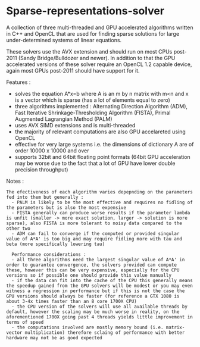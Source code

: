 # Sparse-representations-solver
  A collection of three multi-threaded and GPU accelerated algorithms written in C++ and OpenCL that are used for finding sparse solutions for large under-determined systems of linear equations.

  These solvers use the AVX extension and should run on most CPUs post-2011 (Sandy Bridge/Bulldozer and newer). In addition to that the GPU accelerated versions of these solver require an OpenCL 1.2 capable device, again most GPUs post-2011 should have support for it. 

Features :

  - solves the equation A*x=b where A is an m by n matrix with m<n and x is a vector which is sparse (has a lot of elements equal to zero)
  - three algorithms implemented :  Alternating Direction Algorithm (ADM), Fast Iterative Shrinkage-Thresholding Algorithm (FISTA),  Primal Augmented Lagrangian Method (PALM)                             
  - uses AVX SIMD extensions and is multi-threaded 
  - the majority of relevant computations are also GPU accelareted using OpenCL 
  - effective for very large systems i.e. the dimensions of dictionary A are of order 10000 x 10000 and over
  - supports 32bit and 64bit floating point formats (64bit GPU acceleration may be worse due to the fact that a lot of GPU have lower double precision throughput)
  
  Notes :
  
    The efectiveness of each algorithm varies depepnding on the parameters fed into them but generally :
      - PALM is likely to be the most effective and requires no fidling of the parameters but is also the most expensive 
      - FISTA generally can produce worse results if the parameter lambda is unfit (smaller -> more exact solution, larger -> solution is more sparse), also FISTA is more tolerant to noisy data compared to the other two
      - ADM can fail to converge if the computed or provided singular value of A*A' is too big and may require fidling more with tau and beta (more specifically lowering tau)
      
      Performance considerations :
      - all three algorithms need the largest singular value of A*A' in order to guarantee convergence, the solvers provided can compute these, however this can be very expensive, especially for the CPU versions so if possible one should provide this value manually
      - if the data can fit into the cache of the CPU this generally means the speedup gained from the GPU solvers will be modest or you may even witness a regression in performance but if this is not the case the GPU versions should always be faster (for reference a GTX 1080 is about 3-4x times faster than an 8 core 1700X CPU)
      - the CPU version of the solvers will use all available threads by default, however the scaling may be much worse in reality, on the aforementioned 1700X going past 4 threads yields little improvement in terms of speed
      - the computations involved are mostly memory bound (i.e. matrix-vector multiplication) therefore sclaing of performance with better hardware may not be as good expected 
